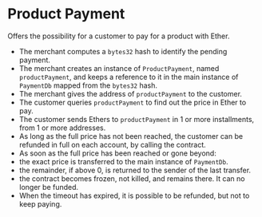 # Product Payment

Offers the possibility for a customer to pay for a product with Ether.

* The merchant computes a `bytes32` hash to identify the pending payment.
* The merchant creates an instance of `ProductPayment`, named `productPayment`, and keeps a reference to it in the main instance of `PaymentDb` mapped from the `bytes32` hash.
* The merchant gives the address of `productPayment` to the customer.
* The customer queries `productPayment` to find out the price in Ether to pay.
* The customer sends Ethers to `productPayment` in 1 or more installments, from 1 or more addresses.
* As long as the full price has not been reached, the customer can be refunded in full on each account, by calling the contract.
* As soon as the full price has been reached or gone beyond:
 * the exact price is transferred to the main instance of `PaymentDb`.
 * the remainder, if above 0, is returned to the sender of the last transfer.
 * the contract becomes frozen, not killed, and remains there. It can no longer be funded.
* When the timeout has expired, it is possible to be refunded, but not to keep paying.
